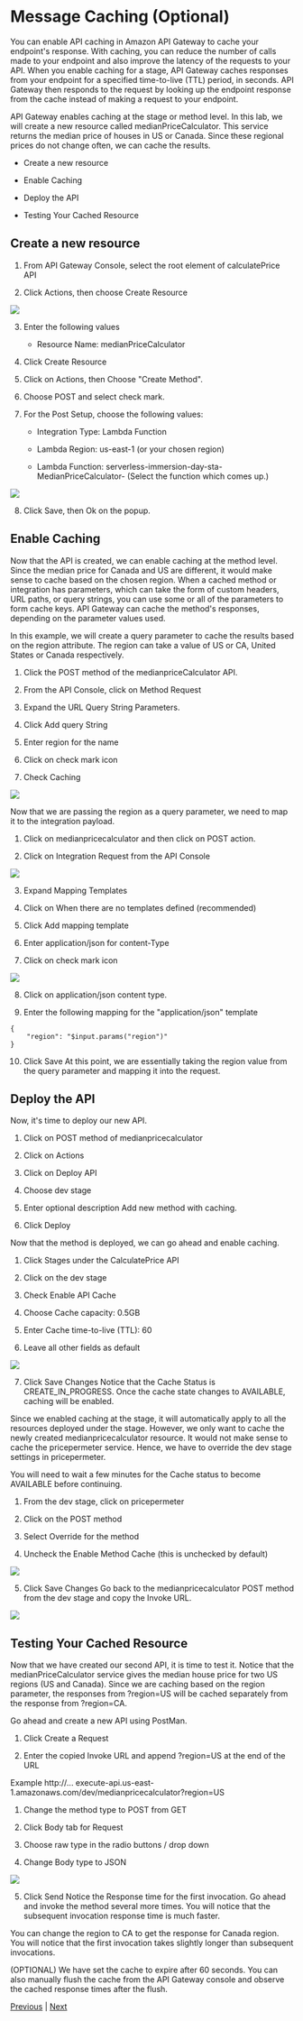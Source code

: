 # Message Caching (Optional)

You can enable API caching in Amazon API Gateway to cache your endpoint's response. With caching, you can reduce the number of calls made to your endpoint and also improve the latency of the requests to your API. When you enable caching for a stage, API Gateway caches responses from your endpoint for a specified time-to-live (TTL) period, in seconds. API Gateway then responds to the request by looking up the endpoint response from the cache instead of making a request to your endpoint.

API Gateway enables caching at the stage or method level. In this lab, we will create a new resource called medianPriceCalculator. This service returns the median price of houses in US or Canada. Since these regional prices do not change often, we can cache the results.

- Create a new resource

- Enable Caching

- Deploy the API

- Testing Your Cached Resource

## Create a new resource

1. From API Gateway Console, select the root element of calculatePrice API

2. Click Actions, then choose Create Resource

![](../../images/Figure35-CreateResource.png)

3. Enter the following values

    - Resource Name: medianPriceCalculator

4. Click Create Resource

5. Click on Actions, then Choose "Create Method".

6. Choose POST and select check mark.

7. For the Post Setup, choose the following values:

    - Integration Type: Lambda Function

    - Lambda Region: us-east-1 (or your chosen region)

    - Lambda Function: serverless-immersion-day-sta-MedianPriceCalculator- (Select the function which comes up.)

![](../../images/Figure36-CreateMethod.png)

8. Click Save, then Ok on the popup.

## Enable Caching
Now that the API is created, we can enable caching at the method level. Since the median price for Canada and US are different, it would make sense to cache based on the chosen region. When a cached method or integration has parameters, which can take the form of custom headers, URL paths, or query strings, you can use some or all of the parameters to form cache keys. API Gateway can cache the method's responses, depending on the parameter values used.

In this example, we will create a query parameter to cache the results based on the region attribute. The region can take a value of US or CA, United States or Canada respectively.

1. Click the POST method of the medianpriceCalculator API.

2. From the API Console, click on Method Request

3. Expand the URL Query String Parameters.

4. Click Add query String

5. Enter region for the name

6. Click on check mark icon

7. Check Caching

![](../../images/Figure37-EnableCaching.png)

Now that we are passing the region as a query parameter, we need to map it to the integration payload.

1. Click on medianpricecalculator and then click on POST action.

2. Click on Integration Request from the API Console

![](../../images/Figure38-IntegrationRequest.png)

3. Expand Mapping Templates

4. Click on When there are no templates defined (recommended)

5. Click Add mapping template

6. Enter application/json for content-Type

7. Click on check mark icon

![](../../images/Figure39-MappingTemplates.png)

8. Click on application/json content type.

9. Enter the following mapping for the "application/json" template

```
{
    "region": "$input.params("region")"
}
```

10. Click Save
At this point, we are essentially taking the region value from the query parameter and mapping it into the request.

## Deploy the API
Now, it's time to deploy our new API.

1. Click on POST method of medianpricecalculator

2. Click on Actions

3. Click on Deploy API

4. Choose dev stage

5. Enter optional description Add new method with caching.

6. Click Deploy

Now that the method is deployed, we can go ahead and enable caching.

1. Click Stages under the CalculatePrice API

2. Click on the dev stage

3. Check Enable API Cache

4. Choose Cache capacity: 0.5GB

5. Enter Cache time-to-live (TTL): 60

6. Leave all other fields as default

![](../../images/Figure40-StageCachingOptions.png)

7. Click Save Changes
Notice that the Cache Status is CREATE_IN_PROGRESS. Once the cache state changes to AVAILABLE, caching will be enabled.

Since we enabled caching at the stage, it will automatically apply to all the resources deployed under the stage. However, we only want to cache the newly created medianpricecalculator resource. It would not make sense to cache the pricepermeter service. Hence, we have to override the dev stage settings in pricepermeter.

You will need to wait a few minutes for the Cache status to become AVAILABLE before continuing.

1. From the dev stage, click on pricepermeter

2. Click on the POST method

3. Select Override for the method

4. Uncheck the Enable Method Cache (this is unchecked by default)

![](../../images/Figure41-DisableMethodCaching.png)

5. Click Save Changes
Go back to the medianpricecalculator POST method from the dev stage and copy the Invoke URL.

![](../../images/Figure42-MethodInvokeURL.png)

## Testing Your Cached Resource
Now that we have created our second API, it is time to test it. Notice that the medianPriceCalculator service gives the median house price for two US regions (US and Canada). Since we are caching based on the region parameter, the responses from ?region=US will be cached separately from the response from ?region=CA.

Go ahead and create a new API using PostMan.

1. Click Create a Request

2. Enter the copied Invoke URL and append ?region=US at the end of the URL

Example
http://... execute-api.us-east-1.amazonaws.com/dev/medianpricecalculator?region=US

1. Change the method type to POST from GET

2. Click Body tab for Request

3. Choose raw type in the radio buttons / drop down

4. Change Body type to JSON

![](../../images/Figure43-PostmanTest.png)

5. Click Send
Notice the Response time for the first invocation. Go ahead and invoke the method several more times. You will notice that the subsequent invocation response time is much faster.

You can change the region to CA to get the response for Canada region. You will notice that the first invocation takes slightly longer than subsequent invocations.

(OPTIONAL) We have set the cache to expire after 60 seconds. You can also manually flush the cache from the API Gateway console and observe the cached response times after the flush.

[Previous](./6-apigateway.md) | [Next](./8-apigateway.md)